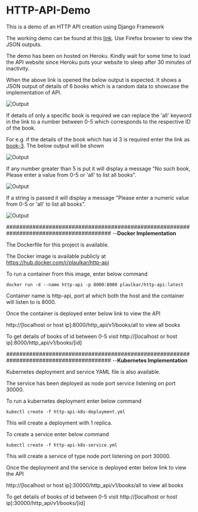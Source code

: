 # HTTP-API-Demo

This is a demo of an HTTP API creation using Django Framework

The working demo can be found at this [link](https://demo-http-api.herokuapp.com/http_api/v1/books/all). Use Firefox browser to view the JSON outputs.

The demo has been on hosted on Heroku. Kindly wait for some time to load the API website since Heroku puts your website to sleep after 30 minutes of inactivity.

When the above link is opened the below output is expected. It shows a JSON output of details of 6 books which is a random data to showcase the implementation of API.

![Output](https://i.ibb.co/dMSkLCN/Capture.png)

If details of only a specific book is required we can replace the 'all' keyword in the link to a number between 0-5 which corresponds to the respective ID of the book.

For e.g. if the details of the book which has id 3 is required enter the link as [book-3](https://demo-http-api.herokuapp.com/http_api/v1/books/3). The below output will be shown

![Output](https://i.ibb.co/RgD8jVC/Capture.png)

If any number greater than 5 is put it will display a message "No such book, Please enter a value from 0-5 or 'all' to list all books".

![Output](https://i.ibb.co/wpdwx3W/Capture.png)

If a string is passed it will display a message "Please enter a numeric value from 0-5 or 'all' to list all books".

![Output](https://i.ibb.co/850DYX8/Capture.png)

########################################################################################
--**Docker Implementation**

The Dockerfile for this project is available.

The Docker image is available publicly at https://hub.docker.com/r/plaulkar/http-api

To run a container from this image, enter below command

`docker run -d --name http-api -p 8000:8000 plaulkar/http-api:latest`

Container name is http-api, port at which both the host and the container will listen to is 8000.

Once the container is deployed enter below link to view the API

http://[localhost or host ip]:8000/http_api/v1/books/all to view all books

To get details of books of id between 0-5 visit http://[localhost or host ip]:8000/http_api/v1/books/[id]

########################################################################################
--**Kubernetes Implementation**

Kubernetes deployment and service YAML file is also available.

The service has been deployed as node port service listening on port 30000.

To run a kubernetes deployment enter below command

`kubectl create -f http-api-k8s-deployment.yml`

This will create a deployment with 1 replica.

To create a service enter below command

`kubectl create -f http-api-k8s-service.yml`

This will create a service of type node port listening on port 30000.

Once the deployment and the service is deployed enter below link to view the API

http://[localhost or host ip]:30000/http_api/v1/books/all to view all books

To get details of books of id between 0-5 visit http://[localhost or host ip]:30000/http_api/v1/books/[id]
